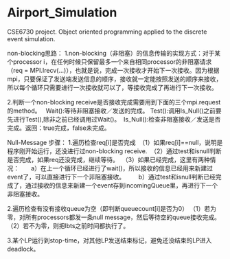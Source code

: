 # Airport_Simulation
CSE6730 project. Object oriented programming applied to the discrete event simulation.

non-blocking思路：
1.non-blocking（非阻塞）的信息传输的实现方式：对于某个processor i，在任何时候只保留最多一个来自相同processor的非阻塞请求（req = MPI.Irecv(...)），也就是说，完成一次接收才开始下一次接收。因为根据mpi，只要保证了发送端发送信息的顺序，接收就一定能按照发送的顺序来接收，所以每个循环只需要进行一次接收就可以了，等接收完成了再进行下一次接收。

2.判断一个non-blocking receive是否接收完成需要用到下面的三个mpi.request的method。
  
  Wait():等待非阻塞接收／发送的完成。
  Test():调用Is_Null()之前要先进行Test(),除非之前已经调用过Wait()。
  Is_Null():检查非阻塞接收／发送是否完成。返回：true完成，false未完成。

Null-Message 步骤：
1.遍历检查req[i]是否完成
  （1）如果req[i]==null，说明是程序刚开始运行，还没进行过non-blocking receive.
  （2）通过test和isnull判断是否完成，如果req还没完成，继续等待。
  （3）如果已经完成，这里有两种情况：
        a）在上一个循环已经进行了wait()，所以接收的信息已经用来新建过event了，可以直接进行下一个非阻塞接收。
        b）通过test和isnull判断已经完成了，通过接收的信息来新建一个event存到incomingQueue里，再进行下一个非阻塞接收。

2.遍历检查有没有接收queue为空（即判断queuecount[i]是否为0）
  （1）若为零，对所有processors都发一条null message，然后等待空的queue接收完成。
  （2）若不为零，则把lbts之前时间都执行了。
  
3.某个LP运行到stop-time，对其他LP发送结束标记，避免还没结束的LP进入deadlock。

